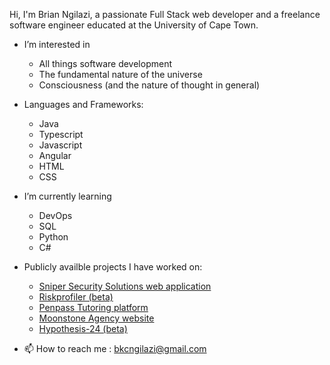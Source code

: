 Hi, I'm Brian Ngilazi, a passionate Full Stack web developer and a freelance software engineer educated at the University of Cape Town.

- I’m interested in
  - All things software development
  - The fundamental nature of the universe
  - Consciousness (and the nature of thought in general)
  
- Languages and Frameworks:
  - Java
  - Typescript
  - Javascript
  - Angular
  - HTML
  - CSS
  
- I’m currently learning
  - DevOps
  - SQL
  - Python
  - C#
  
- Publicly availble projects I have worked on:
  - [Sniper Security Solutions web application](https://riskprofiler.co.za)
  - [Riskprofiler (beta)](https://riskprofiler.co.za)
  - [Penpass Tutoring platform](https://penpass.net)
  - [Moonstone Agency website](https://moonstoneagency.co.za)
  - [Hypothesis-24 (beta)](https://hypothesis-24.web.app/home)


 
- 📫 How to reach me : bkcngilazi@gmail.com
